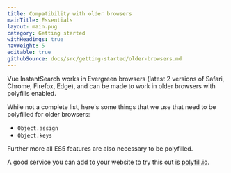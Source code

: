 ```yaml
---
title: Compatibility with older browsers
mainTitle: Essentials
layout: main.pug
category: Getting started
withHeadings: true
navWeight: 5
editable: true
githubSource: docs/src/getting-started/older-browsers.md
---
```


Vue InstantSearch works in Evergreen browsers (latest 2 versions of Safari, Chrome, Firefox, Edge), and can be made to work in older browsers with polyfills enabled.

While not a complete list, here's some things that we use that need to be polyfilled for older browsers:

- `Object.assign`
- `Object.keys`

Further more all ES5 features are also necessary to be polyfilled.

A good service you can add to your website to try this out is [polyfill.io](https://polyfill.io).
